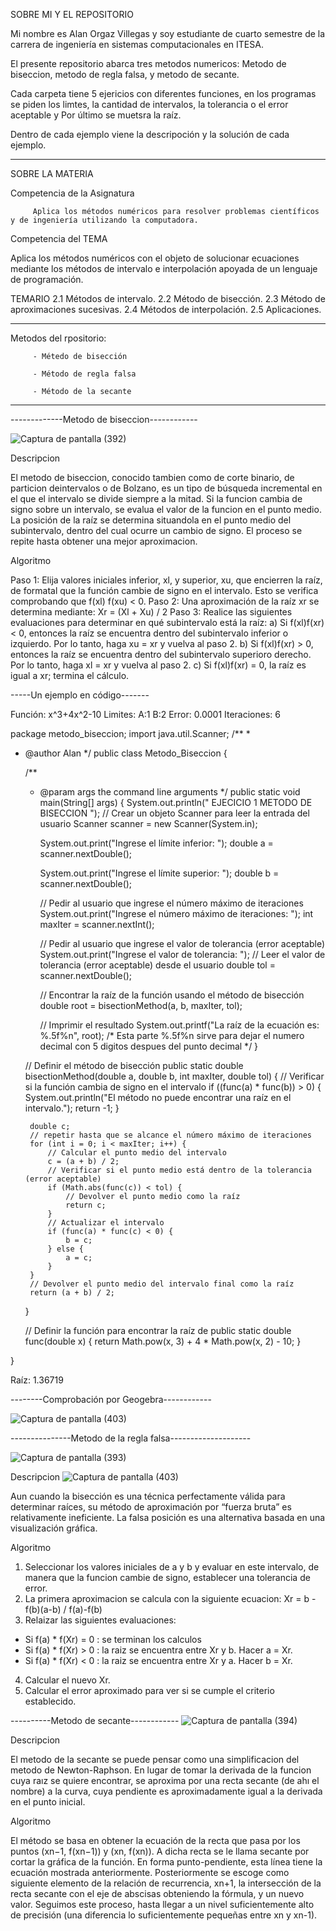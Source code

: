 SOBRE MI Y EL REPOSITORIO

Mi nombre es Alan Orgaz Villegas y soy estudiante de cuarto semestre de la carrera de ingeniería en sistemas computacionales en ITESA.

El presente repositorio abarca tres metodos numericos: Metodo de biseccion, metodo de regla falsa, y metodo de secante.

Cada carpeta tiene 5 ejericios con diferentes funciones, en los programas se piden los limtes, la cantidad de intervalos, la tolerancia o el error aceptable y Por 
último se muetsra la raíz.

Dentro de cada ejemplo viene la descripoción y la solución de cada ejemplo.
*****************************************************************************************************************************************************************
SOBRE LA MATERIA

Competencia de la Asignatura

         Aplica los métodos numéricos para resolver problemas científicos y de ingeniería utilizando la computadora.

Competencia del TEMA

  Aplica los métodos numéricos con el objeto de solucionar ecuaciones mediante los métodos de intervalo e interpolación apoyada de un lenguaje de programación.  

TEMARIO 
2.1 Métodos de intervalo. 
 2.2 Método de bisección. 
 2.3 Método de aproximaciones sucesivas. 
 2.4 Métodos de interpolación. 
 2.5 Aplicaciones.

****************************************************************************************************************************************************

Metodos del rpositorio:

         - Métedo de bisección
         
         - Método de regla falsa
         
         - Método de la secante



*************************************************************************************************************************************************************

-------------Metodo de biseccion------------

![Captura de pantalla (392)](https://github.com/AlanOrgazVillegas/Metodos_Numericos/assets/147757830/6f33161d-5b7b-4b4f-9b91-01a7fec93c11)

Descripcion

El metodo de biseccion, conocido tambien como de corte binario, de particion deintervalos o de Bolzano, es un tipo de búsqueda incremental en el que el intervalo se divide siempre a la mitad. Si la funcion cambia de signo sobre un intervalo, se evalua el valor de la funcion en el punto medio. La posición de la raíz se determina situandola en el punto medio del subintervalo, dentro del cual ocurre un cambio de signo. El proceso se repite hasta obtener una mejor aproximacion.

Algoritmo

Paso 1: Elija valores iniciales inferior, xl, y superior, xu, que encierren la raíz, de formatal que la función cambie de signo en el intervalo. Esto se verifica comprobando
que f(xl) f(xu) < 0.
Paso 2: Una aproximación de la raíz xr se determina mediante:
Xr = (Xl + Xu) / 2
Paso 3: Realice las siguientes evaluaciones para determinar en qué subintervalo está la raíz: a) Si f(xl)f(xr) < 0, entonces la raíz se encuentra dentro del subintervalo inferior
o izquierdo. Por lo tanto, haga xu = xr y vuelva al paso 2. b) Si f(xl)f(xr) > 0, entonces la raíz se encuentra dentro del subintervalo superioro derecho. Por lo tanto, haga xl = xr y vuelva al paso 2. c) Si f(xl)f(xr) = 0, la raíz es igual a xr; termina el cálculo.

-----Un ejemplo en código-------

Función: x^3+4x^2-10    Limites: A:1 B:2    Error: 0.0001    Iteraciones: 6

package metodo_biseccion;
import java.util.Scanner;
/**
 *
 * @author Alan
 */
public class Metodo_Biseccion {

    /**
     * @param args the command line arguments
     */
    public static void main(String[] args) {
        System.out.println(" EJECICIO 1 METODO DE BISECCION ");
        // Crear un objeto Scanner para leer la entrada del usuario
        Scanner scanner = new Scanner(System.in);

        System.out.print("Ingrese el límite inferior: ");
        double a = scanner.nextDouble();

        System.out.print("Ingrese el límite superior: ");
        double b = scanner.nextDouble();

        // Pedir al usuario que ingrese el número máximo de iteraciones
        System.out.print("Ingrese el número máximo de iteraciones: ");
        int maxIter = scanner.nextInt();

        // Pedir al usuario que ingrese el valor de tolerancia (error aceptable)
        System.out.print("Ingrese el valor de tolerancia: ");
        // Leer el valor de tolerancia (error aceptable) desde el usuario
        double tol = scanner.nextDouble();

        // Encontrar la raíz de la función usando el método de bisección
        double root = bisectionMethod(a, b, maxIter, tol);

        // Imprimir el resultado
        System.out.printf("La raíz de la ecuación es: %.5f%n", root);
        /*
         Esta parte %.5f%n sirve para dejar el numero decimal con 5 digitos despues del punto decimal
        */
    }

    // Definir el método de bisección
    public static double bisectionMethod(double a, double b, int maxIter, double tol) {
        // Verificar si la función cambia de signo en el intervalo
        if ((func(a) * func(b)) > 0) {
            System.out.println("El método no puede encontrar una raíz en el intervalo.");
            return -1;
        }

        double c;
        // repetir hasta que se alcance el número máximo de iteraciones
        for (int i = 0; i < maxIter; i++) {
            // Calcular el punto medio del intervalo
            c = (a + b) / 2;
            // Verificar si el punto medio está dentro de la tolerancia (error aceptable)
            if (Math.abs(func(c)) < tol) {
                // Devolver el punto medio como la raíz
                return c;
            }
            // Actualizar el intervalo
            if (func(a) * func(c) < 0) {
                b = c;
            } else {
                a = c;
            }
        }
        // Devolver el punto medio del intervalo final como la raíz
        return (a + b) / 2;
    }

    // Definir la función para encontrar la raíz de
    public static double func(double x) {
        return Math.pow(x, 3) + 4 * Math.pow(x, 2) - 10;
    }
    
}

Raíz: 1.36719

--------Comprobación por Geogebra------------

![Captura de pantalla (403)](https://github.com/AlanOrgazVillegas/Metodos_Numericos/assets/147757830/d7608b2a-b9c1-4019-a661-369bf66bb745)



---------------Metodo de la regla falsa--------------------

![Captura de pantalla (393)](https://github.com/AlanOrgazVillegas/Metodos_Numericos/assets/147757830/c6f05713-2b6e-476e-b9c7-f30dfadcec78)

Descripcion
![Captura de pantalla (403)](https://github.com/AlanOrgazVillegas/Metodos_Numericos/assets/147757830/93f0ff17-7503-4dfb-a1ea-96147b91eb32)

Aun cuando la bisección es una técnica perfectamente válida para determinar raíces, su método de aproximación por “fuerza bruta” es relativamente ineficiente. La falsa posición es una alternativa basada en una visualización gráfica.

Algoritmo

1. Seleccionar los valores iniciales de a y b y evaluar en este intervalo, de manera que la funcion cambie de signo, establecer una tolerancia de error.
2. La primera aproximacion se calcula con la siguiente ecuacion: Xr = b - f(b)(a-b) / f(a)-f(b)
3. Relaizar las siguientes evaluaciones:
- Si f(a) * f(Xr) = 0 : se terminan los calculos
- Si f(a) * f(Xr) > 0 : la raiz se encuentra entre Xr y b. Hacer a = Xr.
- Si f(a) * f(Xr) < 0 : la raiz se encuentra entre Xr y a. Hacer b = Xr.
4. Calcular el nuevo Xr.
5. Calcular el error aproximado para ver si se cumple el criterio establecido.

----------Metodo de secante------------
![Captura de pantalla (394)](https://github.com/AlanOrgazVillegas/Metodos_Numericos/assets/147757830/239dc843-299f-4c81-bb9e-cfccb03b2de4)

Descripcion

El metodo de la secante se puede pensar como una simplificacion del metodo de Newton-Raphson. En lugar de tomar la derivada de la funcion cuya raız se quiere encontrar, se aproxima por una recta secante (de ahı el nombre) a la curva, cuya pendiente es aproximadamente igual a la derivada en el punto inicial. 

Algoritmo

El método se basa en obtener la ecuación de la recta que pasa por los puntos (xn−1, f(xn−1)) y (xn, f(xn)). A dicha recta se le llama secante por cortar la gráfica de la función. En forma punto-pendiente, esta línea tiene la ecuación mostrada anteriormente. Posteriormente se escoge como siguiente elemento de la relación de recurrencia, xn+1, la intersección de la recta secante con el eje de abscisas obteniendo la fórmula, y un nuevo valor. Seguimos este proceso, hasta llegar a un nivel suficientemente alto de precisión (una diferencia lo suficientemente pequeñas entre xn y xn-1).


 
